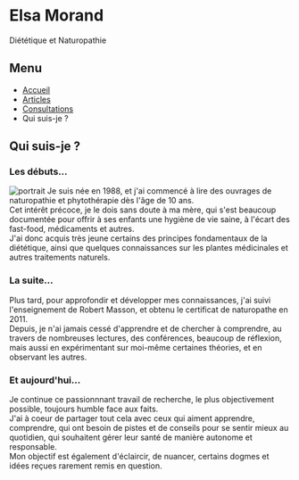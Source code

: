 # Elsa Morand

Diététique et Naturopathie

## Menu

- [Accueil](/)
- [Articles](/article)
- [Consultations](/consultations)
- Qui suis-je ?

## Qui suis-je ?

### Les débuts...

![portrait](https://cdn.discordapp.com/attachments/315112005591760896/707492926330109962/20200505_180419.jpg)
Je suis née en 1988, et j'ai commencé à lire des ouvrages de naturopathie et phytothérapie dès l'âge de 10 ans.  
Cet intérêt précoce, je le dois sans doute à ma mère, qui s'est beaucoup documentée pour offrir à ses enfants une hygiène de vie saine, à l'écart des fast-food, médicaments et autres.  
J'ai donc acquis très jeune certains des principes fondamentaux de la diététique, ainsi que quelques connaissances sur les plantes médicinales et autres traitements naturels.

### La suite...

Plus tard, pour approfondir et développer mes connaissances, j'ai suivi l'enseignement de Robert Masson, et obtenu le certificat de naturopathe en 2011.  
Depuis, je n'ai jamais cessé d'apprendre et de chercher à comprendre, au travers de nombreuses lectures, des conférences, beaucoup de réflexion, mais aussi en expérimentant sur moi-même certaines théories, et en observant les autres.

### Et aujourd'hui...

Je continue ce passionnnant travail de recherche, le plus objectivement possible, toujours humble face aux faits.  
J'ai à coeur de partager tout cela avec ceux qui aiment apprendre, comprendre, qui ont besoin de pistes et de conseils pour se sentir mieux au quotidien, qui souhaitent gérer leur santé de manière autonome et responsable.  
Mon objectif est également d'éclaircir, de nuancer, certains dogmes et idées reçues rarement remis en question.
